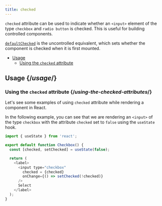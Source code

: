 ```yaml
---
title: checked
---
```


<Intro>

`checked` attribute can be used to indicate whether an `<input>` element of the type `checkbox` and `radio button` is checked. This is useful for building controlled components.

[`defaultChecked`](/apis/react-dom/attributes/defaultChecked) is the uncontrolled equivalent, which sets whether the component is checked when it is first mounted.

</Intro>

- [Usage](#usage)
  - [Using the `checked` attribute](#using-the-checked-attribute)

## Usage {/*usage*/}

### Using the `checked` attribute {/*using-the-checked-attributes*/}

Let's see some examples of using `checked` attribute while rendering a component in React.

In the following example, you can see that we are rendering an `<input>` of the type `checkbox` with the attribute `checked` set to `false` using the `useState` hook.

<Sandpack>

``` js
import { useState } from 'react';

export default function Checkbox() {
  const [checked, setChecked] = useState(false);

  return (
    <label>
      <input type="checkbox"
        checked = {checked}
        onChange={() => setChecked(!checked)}
      />
      Select
    </label>
  );
}

```
</Sandpack>
